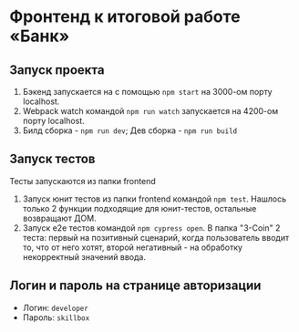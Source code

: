# Фронтенд к итоговой работе «Банк»

## Запуск проекта
1. Бэкенд запускается на с помощью `npm start` на 3000-ом порту localhost.
2. Webpack watch командой `npm run watch` запускается на 4200-ом порту localhost.
3. Билд сборка - `npm run dev`; Дев сборка - `npm run build`

## Запуск тестов
Тесты запускаются из папки frontend
1. Запуск юнит тестов из папки frontend командой `npm test`. Нашлось только 2 функции подходящие для юнит-тестов, остальные возвращают ДОМ.
2. Запуск е2е тестов командой `npm cypress open`. В папка "3-Coin" 2 теста: первый на позитивный сценарий, когда пользователь вводит то, что от него хотят, второй негативный - на обработку некорректный значений ввода.

## Логин и пароль на странице авторизации
* Логин: `developer`
* Пароль: `skillbox`
